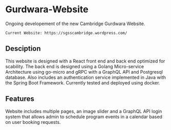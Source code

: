 # Gurdwara-Website

Ongoing developement of the new Cambridge Gurdwara Website.

```
Current Website: https://sgsscambridge.wordpress.com/
```

## Desciption

This website is designed with a React front end and back end optimized for scability. The back end is designed using a Golang Micro-service Architecture using go-micro and gRPC with a GraphQL API and Postgresql database. Also includes an authentication service implemented in Java with the Spring Boot Framework. Currently tested and deployed using docker.

## Features

Website includes multiple pages, an image slider and a GraphQL API login system that allows admin to schedule program events in a calendar based on user booking requests.
